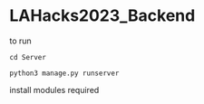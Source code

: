 # LAHacks2023_Backend

to run

`cd Server`

`python3 manage.py runserver`

install modules required

